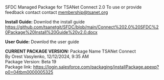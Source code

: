 SFDC Managed Package for TSANet Connect 2.0
To use or provide feedback contact contact membership@tsanet.org

<b>Install Guide:</b>  Downlod the install guide https://github.com/tsanetgit/SFDC/blob/main/Connect%202.0%20SFDC%20Package%20Install%20Guide%20v2.0.docx

<b>User Guide:</b>  Downlod the user guide 

<b>CURRENT PACKAGE VERSION:</b>
Package Name	TSANet Connect	<br>
By	Orest Vasylenko,   12/12/2024, 9:35 AM<br>
Package Version: Beta 19<br>
Package link: https://login.salesforce.com/packaging/installPackage.apexp?p0=04tbm0000005325

